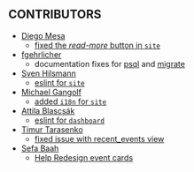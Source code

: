 CONTRIBUTORS
------------

- [Diego Mesa](https://github.com/dialmedu) 
    - [fixed the _read-more_ button in `site`](https://github.com/eventzimmer/site/issues/24)
- [fgehrlicher](https://github.com/fgehrlicher)
    - documentation fixes for [psql](https://github.com/eventzimmer/schema/issues/17) and [migrate](https://github.com/eventzimmer/schema/issues/16)
- [Sven Hilsmann](https://github.com/hilsmann)
    - [eslint for `site`](https://github.com/eventzimmer/site/issues/28)
- [Michael Gangolf](https://github.com/m1ga)
    - [added `i18n` for `site`](https://github.com/eventzimmer/site/issues/19)
- [Attila Blascsák](https://github.com/blascsi)
    - [eslint for `dashboard`](https://github.com/eventzimmer/dashboard/issues/1)
- [Timur Tarasenko](https://github.com/TimurTarasenko)
    - [fixed issue with recent_events view](https://github.com/eventzimmer/schema/pull/26/)
- [Sefa Baah](https://github.com/Sbaah)
    - [Help Redesign event cards](https://github.com/eventzimmer/site/issues/25)
